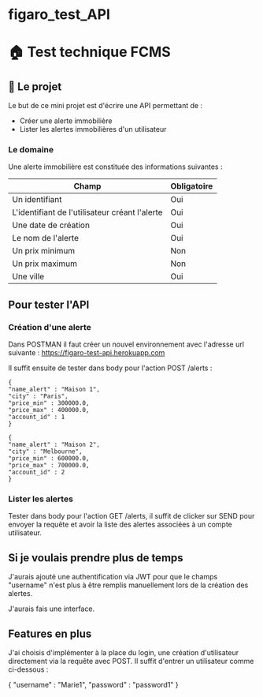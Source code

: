 # figaro_test_API
# :house: Test technique FCMS

## :blue_book: Le projet

Le but de ce mini projet est d'écrire une API permettant de :
- Créer une alerte immobilière
- Lister les alertes immobilières d'un utilisateur

### Le domaine

Une alerte immobilière est constituée des informations suivantes :

| Champ | Obligatoire |
|---|---|
| Un identifiant  | Oui  |
| L'identifiant de l'utilisateur créant l'alerte  | Oui  |
| Une date de création  | Oui  |
| Le nom de l'alerte  | Oui  |
| Un prix minimum | Non  |
| Un prix maximum  | Non  |
| Une ville  | Oui  |

## Pour tester l'API
### Création d'une alerte
Dans POSTMAN il faut créer un nouvel environnement avec l'adresse url suivante : https://figaro-test-api.herokuapp.com

Il suffit ensuite de tester dans body pour l'action POST /alerts :

    {
    "name_alert" : "Maison 1",
    "city" : "Paris",
    "price_min" : 300000.0,
    "price_max" : 400000.0,
    "account_id" : 1
    }

    {
    "name_alert" : "Maison 2",
    "city" : "Melbourne",
    "price_min" : 600000.0,
    "price_max" : 700000.0,
    "account_id" : 2
    }

### Lister les alertes
Tester dans body pour l'action GET /alerts, il suffit de clicker sur SEND pour envoyer la requête et avoir la liste des alertes associées à un compte utilisateur.

## Si je voulais prendre plus de temps
J'aurais ajouté une authentification via JWT pour que le champs "username" n'est plus à être remplis manuellement lors de la création des alertes. 

J'aurais fais une interface.

## Features en plus
J'ai choisis d'implémenter à la place du login, une création d'utilisateur directement via la requête avec POST.
Il suffit d'entrer un utilisateur comme ci-dessous :

{
   "username" : "Marie1",
   "password" : "password1"
}